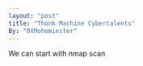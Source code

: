 ```yaml
---
layout: "post"
title: "Thonk Machine Cybertalents"
By: "0XMohomiester"
---
```


We can start with nmap scan
